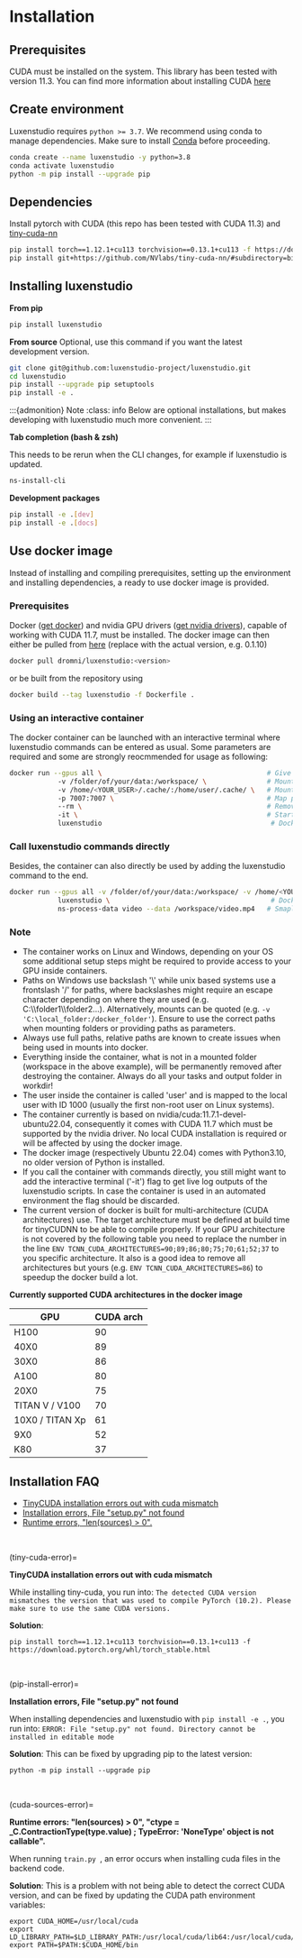 # Installation

## Prerequisites

CUDA must be installed on the system. This library has been tested with version 11.3. You can find more information about installing CUDA [here](https://docs.nvidia.com/cuda/cuda-quick-start-guide/index.html)

## Create environment

Luxenstudio requires `python >= 3.7`. We recommend using conda to manage dependencies. Make sure to install [Conda](https://docs.conda.io/en/latest/miniconda.html) before proceeding.

```bash
conda create --name luxenstudio -y python=3.8
conda activate luxenstudio
python -m pip install --upgrade pip

```

## Dependencies

Install pytorch with CUDA (this repo has been tested with CUDA 11.3) and [tiny-cuda-nn](https://github.com/NVlabs/tiny-cuda-nn)

```bash
pip install torch==1.12.1+cu113 torchvision==0.13.1+cu113 -f https://download.pytorch.org/whl/torch_stable.html
pip install git+https://github.com/NVlabs/tiny-cuda-nn/#subdirectory=bindings/torch

```

## Installing luxenstudio

**From pip**

```bash
pip install luxenstudio
```

**From source**
Optional, use this command if you want the latest development version.

```bash
git clone git@github.com:luxenstudio-project/luxenstudio.git
cd luxenstudio
pip install --upgrade pip setuptools
pip install -e .
```

:::{admonition} Note
:class: info
Below are optional installations, but makes developing with luxenstudio much more convenient.
:::

**Tab completion (bash & zsh)**

This needs to be rerun when the CLI changes, for example if luxenstudio is updated.

```bash
ns-install-cli
```

**Development packages**

```bash
pip install -e .[dev]
pip install -e .[docs]
```

## Use docker image
Instead of installing and compiling prerequisites, setting up the environment and installing dependencies, a ready to use docker image is provided.
### Prerequisites
Docker ([get docker](https://docs.docker.com/get-docker/)) and nvidia GPU drivers ([get nvidia drivers](https://www.nvidia.de/Download/index.aspx?lang=de)), capable of working with CUDA 11.7, must be installed.
The docker image can then either be pulled from [here](https://hub.docker.com/r/dromni/luxenstudio/tags) (replace <version> with the actual version, e.g. 0.1.10)
```bash
docker pull dromni/luxenstudio:<version>
```
or be built from the repository using
```bash
docker build --tag luxenstudio -f Dockerfile .
```
### Using an interactive container
The docker container can be launched with an interactive terminal where luxenstudio commands can be entered as usual. Some parameters are required and some are strongly reocmmended for usage as following:
```bash
docker run --gpus all \                                         # Give the container access to nvidia GPU (required).
            -v /folder/of/your/data:/workspace/ \               # Mount a folder from the local machine into the container to be able to process them (required).
            -v /home/<YOUR_USER>/.cache/:/home/user/.cache/ \   # Mount cache folder to avoid re-downloading of models everytime (recommended).
            -p 7007:7007 \                                      # Map port from local machine to docker container (required to access the web interface/UI).
            --rm \                                              # Remove container after it is closed (recommended).
            -it \                                               # Start container in interactive mode.
            luxenstudio                                          # Docker image name
```
### Call luxenstudio commands directly
Besides, the container can also directly be used by adding the luxenstudio command to the end.
```bash
docker run --gpus all -v /folder/of/your/data:/workspace/ -v /home/<YOUR_USER>/.cache/:/home/user/.cache/ -p 7007:7007 --rm -it # Parameters.
            luxenstudio \                                        # Docker image name
            ns-process-data video --data /workspace/video.mp4   # Smaple command of luxenstudio.
```
### Note
- The container works on Linux and Windows, depending on your OS some additional setup steps might be required to provide access to your GPU inside containers.
- Paths on Windows use backslash '\\' while unix based systems use a frontslash '/' for paths, where backslashes might require an escape character depending on where they are used (e.g. C:\\\\folder1\\\\folder2...). Alternatively, mounts can be quoted (e.g. ```-v 'C:\local_folder:/docker_folder'```). Ensure to use the correct paths when mounting folders or providing paths as parameters.
- Always use full paths, relative paths are known to create issues when being used in mounts into docker.
- Everything inside the container, what is not in a mounted folder (workspace in the above example), will be permanently removed after destroying the container. Always do all your tasks and output folder in workdir!
- The user inside the container is called 'user' and is mapped to the local user with ID 1000 (usually the first non-root user on Linux systems).
- The container currently is based on nvidia/cuda:11.7.1-devel-ubuntu22.04, consequently it comes with CUDA 11.7 which must be supported by the nvidia driver. No local CUDA installation is required or will be affected by using the docker image.
- The docker image (respectively Ubuntu 22.04) comes with Python3.10, no older version of Python is installed.
- If you call the container with commands directly, you still might want to add the interactive terminal ('-it') flag to get live log outputs of the luxenstudio scripts. In case the container is used in an automated environment the flag should be discarded.
- The current version of docker is built for multi-architecture (CUDA architectures) use. The target architecture must be defined at build time for tinyCUDNN to be able to compile properly. If your GPU architecture is not covered by the following table you need to replace the number in the line ```ENV TCNN_CUDA_ARCHITECTURES=90;89;86;80;75;70;61;52;37``` to you specific architecture. It also is a good idea to remove all architectures but yours (e.g. ```ENV TCNN_CUDA_ARCHITECTURES=86```) to speedup the docker build a lot.

**Currently supported CUDA architectures in the docker image**

GPU | CUDA arch
-- | --
H100 | 90
40X0 | 89
30X0 | 86
A100 | 80
20X0 | 75 
TITAN V / V100 | 70
10X0 / TITAN Xp | 61
9X0 | 52
K80 | 37

## Installation FAQ

- [TinyCUDA installation errors out with cuda mismatch](tiny-cuda-error)
- [Installation errors, File "setup.py" not found](pip-install-error)
- [Runtime errors, "len(sources) > 0".](cuda-sources-error)

 <br />

(tiny-cuda-error)=

**TinyCUDA installation errors out with cuda mismatch**

While installing tiny-cuda, you run into: `The detected CUDA version mismatches the version that was used to compile PyTorch (10.2). Please make sure to use the same CUDA versions.`

**Solution**:

```
pip install torch==1.12.1+cu113 torchvision==0.13.1+cu113 -f https://download.pytorch.org/whl/torch_stable.html
```

 <br />

(pip-install-error)=

**Installation errors, File "setup.py" not found**

When installing dependencies and luxenstudio with `pip install -e .`, you run into: `ERROR: File "setup.py" not found. Directory cannot be installed in editable mode`

**Solution**:
This can be fixed by upgrading pip to the latest version:

```
python -m pip install --upgrade pip
```

 <br />

(cuda-sources-error)=

**Runtime errors: "len(sources) > 0", "ctype = \_C.ContractionType(type.value) ; TypeError: 'NoneType' object is not callable".**

When running `train.py `, an error occurs when installing cuda files in the backend code.

**Solution**:
This is a problem with not being able to detect the correct CUDA version, and can be fixed by updating the CUDA path environment variables:

```
export CUDA_HOME=/usr/local/cuda
export LD_LIBRARY_PATH=$LD_LIBRARY_PATH:/usr/local/cuda/lib64:/usr/local/cuda/extras/CUPTI/lib64
export PATH=$PATH:$CUDA_HOME/bin
```
